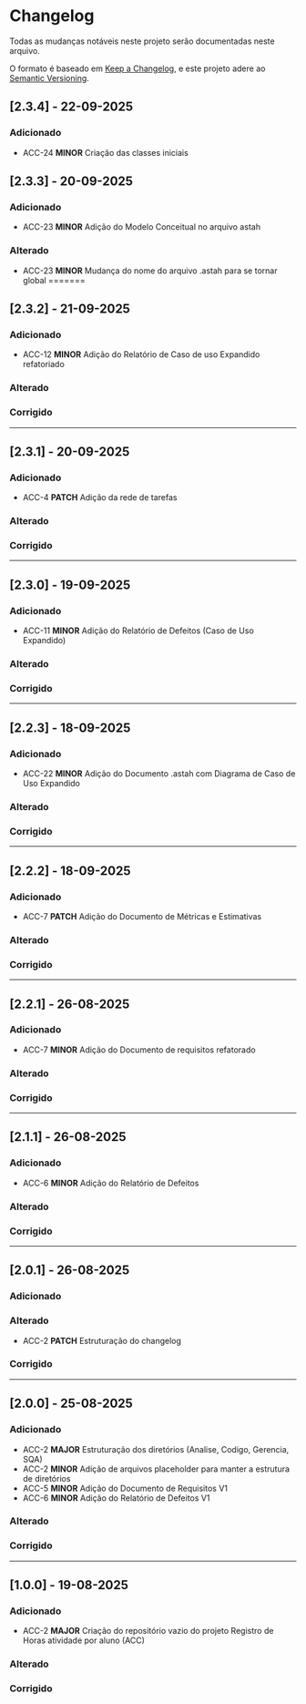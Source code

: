 # Changelog

Todas as mudanças notáveis neste projeto serão documentadas neste arquivo.

O formato é baseado em [Keep a Changelog](https://keepachangelog.com/en/1.0.0/),
e este projeto adere ao [Semantic Versioning](https://semver.org/spec/v2.0.0.html).

## [2.3.4] - 22-09-2025

### Adicionado
- ACC-24 **MINOR** Criação das classes iniciais

## [2.3.3] - 20-09-2025

### Adicionado
- ACC-23 **MINOR** Adição do Modelo Conceitual no arquivo astah

### Alterado
- ACC-23 **MINOR** Mudança do nome do arquivo .astah para se tornar global
=======
## [2.3.2] - 21-09-2025

### Adicionado
- ACC-12 **MINOR** Adição do Relatório de Caso de uso Expandido refatoriado

### Alterado

### Corrigido

---

## [2.3.1] - 20-09-2025

### Adicionado
- ACC-4 **PATCH** Adição da rede de tarefas

### Alterado

### Corrigido

---

## [2.3.0] - 19-09-2025

### Adicionado
- ACC-11 **MINOR** Adição do Relatório de Defeitos (Caso de Uso Expandido)

### Alterado

### Corrigido

---

## [2.2.3] - 18-09-2025

### Adicionado
- ACC-22 **MINOR** Adição do Documento .astah com Diagrama de Caso de Uso Expandido

### Alterado

### Corrigido

---

## [2.2.2] - 18-09-2025

### Adicionado
- ACC-7 **PATCH** Adição do Documento de Métricas e Estimativas

### Alterado

### Corrigido

---

## [2.2.1] - 26-08-2025

### Adicionado
- ACC-7 **MINOR** Adição do Documento de requisitos refatorado

### Alterado

### Corrigido

---

## [2.1.1] - 26-08-2025

### Adicionado
- ACC-6 **MINOR** Adição do Relatório de Defeitos

### Alterado

### Corrigido

---

## [2.0.1] - 26-08-2025

### Adicionado

### Alterado
- ACC-2 **PATCH** Estruturação do changelog

### Corrigido

---

## [2.0.0] - 25-08-2025

### Adicionado
- ACC-2 **MAJOR** Estruturação dos diretórios (Analise, Codigo, Gerencia, SQA)
- ACC-2 **MINOR** Adição de arquivos placeholder para manter a estrutura de diretórios
- ACC-5 **MINOR** Adição do Documento de Requisitos V1
- ACC-6 **MINOR** Adição do Relatório de Defeitos V1

### Alterado

### Corrigido

---

## [1.0.0] - 19-08-2025

### Adicionado
- ACC-2 **MAJOR** Criação do repositório vazio do projeto Registro de Horas atividade por aluno (ACC)

### Alterado

### Corrigido





